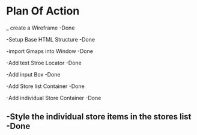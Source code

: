 # Plan Of Action

_ create a Wireframe -Done
 
-Setup Base HTML Structure -Done

-import Gmaps into Window -Done

-Add text Stroe Locator -Done


-Add input Box -Done

-Add Store list Container -Done

-Add individual Store Container -Done

-Style the individual store items in the stores list -Done
-